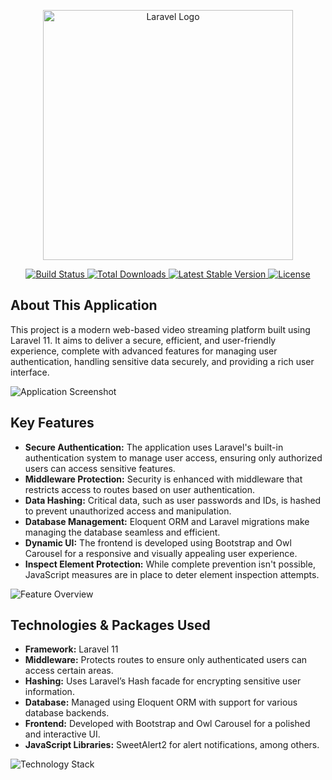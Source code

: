 <p align="center">
    <a href="https://laravel.com" target="_blank">
        <img src="https://raw.githubusercontent.com/laravel/art/master/logo-lockup/5%20SVG/2%20CMYK/1%20Full%20Color/laravel-logolockup-cmyk-red.svg" width="400" alt="Laravel Logo">
    </a>
</p>

<p align="center">
    <a href="https://github.com/laravel/framework/actions">
        <img src="https://github.com/laravel/framework/workflows/tests/badge.svg" alt="Build Status">
    </a>
    <a href="https://packagist.org/packages/laravel/framework">
        <img src="https://img.shields.io/packagist/dt/laravel/framework" alt="Total Downloads">
    </a>
    <a href="https://packagist.org/packages/laravel/framework">
        <img src="https://img.shields.io/packagist/v/laravel/framework" alt="Latest Stable Version">
    </a>
    <a href="https://packagist.org/packages/laravel/framework">
        <img src="https://img.shields.io/packagist/l/laravel/framework" alt="License">
    </a>
</p>

<h2>About This Application</h2>
<p>
    This project is a modern web-based video streaming platform built using Laravel 11. 
    It aims to deliver a secure, efficient, and user-friendly experience, complete with advanced features for managing user authentication, handling sensitive data securely, and providing a rich user interface.
</p>
<img src="https://drive.google.com/drive/u/1/home" alt="Application Screenshot" style="max-width: 100%; height: auto;"/>

<h2>Key Features</h2>
<ul>
    <li><strong>Secure Authentication:</strong> The application uses Laravel's built-in authentication system to manage user access, ensuring only authorized users can access sensitive features.</li>
    <li><strong>Middleware Protection:</strong> Security is enhanced with middleware that restricts access to routes based on user authentication.</li>
    <li><strong>Data Hashing:</strong> Critical data, such as user passwords and IDs, is hashed to prevent unauthorized access and manipulation.</li>
    <li><strong>Database Management:</strong> Eloquent ORM and Laravel migrations make managing the database seamless and efficient.</li>
    <li><strong>Dynamic UI:</strong> The frontend is developed using Bootstrap and Owl Carousel for a responsive and visually appealing user experience.</li>
    <li><strong>Inspect Element Protection:</strong> While complete prevention isn't possible, JavaScript measures are in place to deter element inspection attempts.</li>
</ul>
<img src="URL_TO_ANOTHER_IMAGE" alt="Feature Overview" style="max-width: 100%; height: auto;"/>

<h2>Technologies & Packages Used</h2>
<ul>
    <li><strong>Framework:</strong> Laravel 11</li>
    <li><strong>Middleware:</strong> Protects routes to ensure only authenticated users can access certain areas.</li>
    <li><strong>Hashing:</strong> Uses Laravel’s Hash facade for encrypting sensitive user information.</li>
    <li><strong>Database:</strong> Managed using Eloquent ORM with support for various database backends.</li>
    <li><strong>Frontend:</strong> Developed with Bootstrap and Owl Carousel for a polished and interactive UI.</li>
    <li><strong>JavaScript Libraries:</strong> SweetAlert2 for alert notifications, among others.</li>
</ul>
<img src="URL_TO_YET_ANOTHER_IMAGE" alt="Technology Stack" style="max-width: 100%; height: auto;"/>
